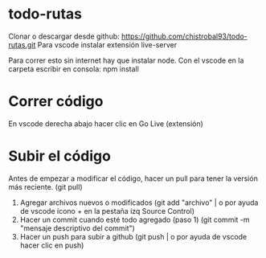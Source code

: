 # todo-rutas
Clonar o descargar desde github: https://github.com/chistrobal93/todo-rutas.git
Para vscode instalar extensión live-server

Para correr esto sin internet hay que instalar node.
Con el vscode en la carpeta escribir en consola: npm install

# Correr código
En vscode derecha abajo hacer clic en Go Live (extensión)

# Subir el código
Antes de empezar a modificar el código, hacer un pull para tener la versión más reciente. (git pull)
1. Agregar archivos nuevos o modificados (git add "archivo" | o por ayuda de vscode ícono + en la pestaña izq Source Control)
2. Hacer un commit cuando esté todo agregado (paso 1) (git commit -m "mensaje descriptivo del commit")
3. Hacer un push para subir a github (git push | o por ayuda de vscode hacer clic en push)

